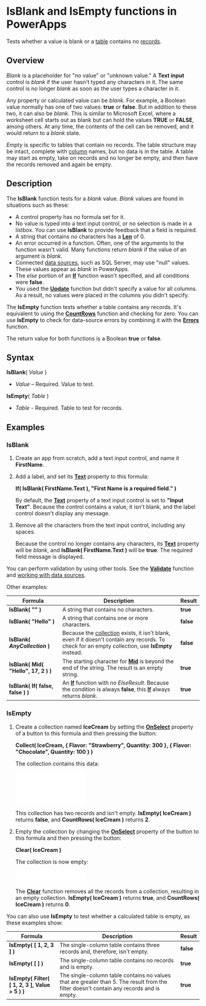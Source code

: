 <properties
	pageTitle="IsBlank and IsEmpty functions | Microsoft PowerApps"
	description="Reference information, including syntax and examples, for the IsBlank and IsEmpty functions in PowerApps"
	services=""
	suite="powerapps"
	documentationCenter="na"
	authors="gregli-msft"
	manager="anneta"
	editor=""
	tags=""/>

<tags
   ms.service="powerapps"
   ms.devlang="na"
   ms.topic="article"
   ms.tgt_pltfrm="na"
   ms.workload="na"
   ms.date="11/01/2015"
   ms.author="gregli"/>

# IsBlank and IsEmpty functions in PowerApps #

Tests whether a value is blank or a [table](../working-with-tables.md) contains no [records](../working-with-tables.md#records).

## Overview ##

*Blank* is a placeholder for "no value" or "unknown value." A **Text input** control is *blank* if the user hasn't typed any characters in it. The same control is no longer *blank* as soon as the user types a character in it.  

Any property or calculated value can be *blank*.  For example, a Boolean value normally has one of two values: **true** or **false**.  But in addition to these two, it can also be *blank*.  This is similar to Microsoft Excel, where a worksheet cell starts out as blank but can hold the values **TRUE** or **FALSE**, among others. At any time, the contents of the cell can be removed, and it would return to a *blank* state.

*Empty* is specific to tables that contain no records. The table structure may be intact, complete with [column](../working-with-tables.md#columns) names, but no data is in the table.  A table may start as empty, take on records and no longer be empty, and then have the records removed and again be empty.

## Description ##

The **IsBlank** function tests for a *blank* value. *Blank* values are found in situations such as these:

- A control property has no formula set for it.
- No value is typed into a text input control, or no selection is made in a listbox.  You can use **IsBlank** to provide feedback that a field is required.
- A string that contains no characters has a **[Len](function-len.md)** of 0.
- An error occurred in a function. Often, one of the arguments to the function wasn't valid. Many functions return *blank* if the value of an argument is *blank*.
- Connected [data sources](../working-with-data-sources.md), such as SQL Server, may use "null" values.  These values appear as *blank* in PowerApps.
- The *else* portion of an **[If](function-if.md)** function wasn't specified, and all conditions were **false**.
- You used the **[Update](function-update-updateif.md)** function but didn't specify a value for all columns. As a result, no values were placed in the columns you didn't specify.

The **IsEmpty** function tests whether a table contains any records. It's equivalent to using the **[CountRows](function-table-counts.md)** function and checking for zero. You can use **IsEmpty** to check for data-source errors by combining it with the **[Errors](function-errors.md)** function.

The return value for both functions is a Boolean **true** or **false**.

## Syntax ##

**IsBlank**( *Value* )

- *Value* – Required. Value to test.

**IsEmpty**( *Table* )

- *Table* - Required. Table to test for records.

## Examples ##

### IsBlank ###

1. Create an app from scratch, add a text input control, and name it **FirstName**.

1. Add a label, and set its **[Text](../controls/properties-core.md)** property to this formula:

	**If( IsBlank( FirstName.Text ), "First Name is a required field." )**

	By default, the **[Text](../controls/properties-core.md)** property of a text input control is set to **"Input Text"**. Because the control contains a value, it isn't blank, and the label control doesn't display any message.

1. Remove all the characters from the text input control, including any spaces.

	Because the control no longer contains any characters, its **[Text](../controls/properties-core.md)** property will be *blank*, and **IsBlank( FirstName.Text )** will be **true**. The required field message is displayed.

You can perform validation by using other tools. See the **[Validate](function-validate.md)** function and [working with data sources](../working-with-data-sources.md).  

Other examples:

| Formula | Description | Result |
|---------|-------------|--------|
| **IsBlank( "" )** | A string that contains no characters. | **true** |
| **IsBlank( "Hello" )** | A string that contains one or more characters. | **false** |
| **IsBlank( *AnyCollection* )** | Because the [collection](../working-with-data-sources.md#collections) exists, it isn't blank, even if it doesn't contain any records. To check for an empty collection, use **IsEmpty** instead. | **false** |
| **IsBlank( Mid( "Hello", 17, 2 ) )** | The starting character for **[Mid](function-left-mid-right.md)** is beyond the end of the string.  The result is an empty string.  | **true** |
| **IsBlank( If( false, false ) )** | An **[If](function-if.md)** function with no *ElseResult*.  Because the condition is always **false**, this **[If](function-if.md)** always returns *blank*.  | **true** |

### IsEmpty ###

1. Create a collection named **IceCream** by setting the **[OnSelect](../controls/properties-core.md)** property of a button to this formula and then pressing the button:

	**Collect( IceCream, { Flavor: "Strawberry", Quantity: 300 }, { Flavor: "Chocolate", Quantity: 100 } )**

	The collection contains this data:

	![](media/function-isblank-isempty/icecream-strawberry-chocolate.png)

	This collection has two records and isn't empty. **IsEmpty( IceCream )** returns **false**, and **CountRows( IceCream )** returns **2**.

2. Empty the collection by changing the **[OnSelect](../controls/properties-core.md)** property of the button to this formula and then pressing the button:

	**Clear( IceCream )**

	The collection is now empty:

	![](media/function-isblank-isempty/icecream-clear.png)

	The **[Clear](function-clear-collect-clearcollect.md)** function removes all the records from a collection, resulting in an empty collection. **IsEmpty( IceCream )** returns **true**, and **CountRows( IceCream )** returns **0**.

You can also use **IsEmpty** to test whether a calculated table is empty, as these examples show:

| Formula | Description | Result |
|---------|-------------|--------|
| **IsEmpty( [&nbsp;1,&nbsp;2,&nbsp;3 ] )** | The single-column table contains three records and, therefore, isn't empty.  | **false** |
| **IsEmpty( [&nbsp;] )** | The single-column table contains no records and is empty. | **true** |
| **IsEmpty( Filter( [&nbsp;1,&nbsp;2,&nbsp;3&nbsp;], Value > 5 ) )** | The single-column table contains no values that are greater than 5.  The result from the filter doesn't contain any records and is empty. | **true** |
